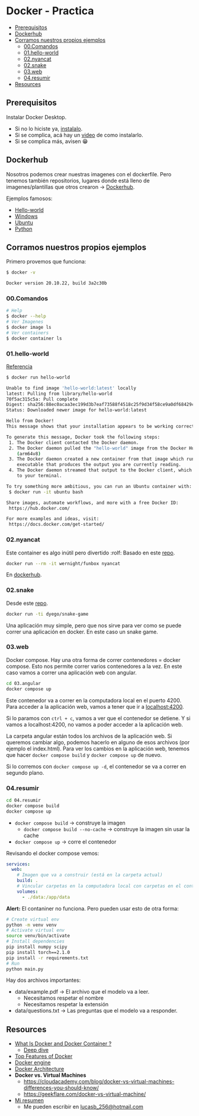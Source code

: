 # Docker - Practica <!-- omit in toc -->

- [Prerequisitos](#prerequisitos)
- [Dockerhub](#dockerhub)
- [Corramos nuestros propios ejemplos](#corramos-nuestros-propios-ejemplos)
  - [00.Comandos](#00comandos)
  - [01.hello-world](#01hello-world)
  - [02.nyancat](#02nyancat)
  - [02.snake](#02snake)
  - [03.web](#03web)
  - [04.resumir](#04resumir)
- [Resources](#resources)

## Prerequisitos

Instalar Docker Desktop.

- Si no lo hiciste ya, [instalalo](https://docs.docker.com/desktop/install/windows-install/).
- Si se complica, acá hay un [video](https://www.youtube.com/watch?v=ZO4KWQfUBBc&ab_channel=FaztCode) de como instalarlo.
- Si se complica más, avisen :grin:

## Dockerhub

Nosotros podemos crear nuestras imagenes con el dockerfile. Pero tenemos también repositorios, lugares donde está lleno de imagenes/plantillas que otros crearon -> [Dockerhub](https://hub.docker.com/).

Ejemplos famosos:

- [Hello-world](https://hub.docker.com/_/hello-world)
- [Windows](https://hub.docker.com/_/microsoft-windows)
- [Ubuntu](https://hub.docker.com/_/ubuntu)
- [Python](https://hub.docker.com/_/python/tags)

## Corramos nuestros propios ejemplos

Primero provemos que funciona:

```bash
$ docker -v

Docker version 20.10.22, build 3a2c30b
```

### 00.Comandos

```bash
# Help
$ docker --help
# Ver Imagenes
$ docker image ls
# Ver containers
$ docker container ls
```

### 01.hello-world

[Referencia](https://hub.docker.com/_/hello-world)

```bash
$ docker run hello-world

Unable to find image 'hello-world:latest' locally
latest: Pulling from library/hello-world
70f5ac315c5a: Pull complete 
Digest: sha256:88ec0acaa3ec199d3b7eaf73588f4518c25f9d34f58ce9a0df68429c5af48e8d
Status: Downloaded newer image for hello-world:latest

Hello from Docker!
This message shows that your installation appears to be working correctly.

To generate this message, Docker took the following steps:
 1. The Docker client contacted the Docker daemon.
 2. The Docker daemon pulled the "hello-world" image from the Docker Hub.
    (arm64v8)
 3. The Docker daemon created a new container from that image which runs the
    executable that produces the output you are currently reading.
 4. The Docker daemon streamed that output to the Docker client, which sent it
    to your terminal.

To try something more ambitious, you can run an Ubuntu container with:
 $ docker run -it ubuntu bash

Share images, automate workflows, and more with a free Docker ID:
 https://hub.docker.com/

For more examples and ideas, visit:
 https://docs.docker.com/get-started/
```

### 02.nyancat

Este container es algo inútil pero divertido :rolf: Basado en este [repo](https://hub.docker.com/r/wernight/funbox).

```sh
docker run --rm -it wernight/funbox nyancat 
```

En [dockerhub](https://hub.docker.com/r/wernight/funbox).

### 02.snake

Desde este [repo](https://github.com/DyegoCosta/snake-game).

```sh
docker run -ti dyego/snake-game
```

Una aplicación muy simple, pero que nos sirve para ver como se puede correr una aplicación en docker. En este caso un snake game.

### 03.web

Docker compose. Hay una otra forma de correr contenedores = docker compose. Esto nos permite correr varios contenedores a la vez. En este caso vamos a correr una aplicación web con angular.

```bash
cd 03.angular
docker compose up
```

Este contenedor va a correr en la computadora local en el puerto 4200. Para acceder a la aplicación web, vamos a tener que ir a [localhost:4200](http://localhost:4200/).

Si lo paramos con `ctrl + c`, vamos a ver que el contenedor se detiene. Y si vamos a localhost:4200, no vamos a poder acceder a la aplicación web.

La carpeta angular están todos los archivos de la aplicación web. Si queremos cambiar algo, podemos hacerlo en alguno de esos archivos (por ejemplo el index.html). Para ver los cambios en la aplicación web, tenemos que hacer `docker compose build`  y `docker compose up` de nuevo.

Si lo corremos con `docker compose up -d`, el contenedor se va a correr en segundo plano.

### 04.resumir

```bash
cd 04.resumir
docker compose build
docker compose up
```

- `docker compose build` -> construye la imagen
  - `docker compose build --no-cache` -> construye la imagen sin usar la cache
- `docker compose up` -> corre el contenedor

Revisando el docker compose vemos:

```yml
services:
  web:
    # Imagen que va a construir (está en la carpeta actual)
    build: .
    # Vincular carpetas en la computadora local con carpetas en el contenedor
    volumes:
      - ./data:/app/data
```

**Alert:** El contaniner no funciona. Pero pueden usar esto de otra forma:

```sh
# Create virtual env
python -m venv venv
# Activate virtual env
source venv/bin/activate
# Install dependencies
pip install numpy scipy
pip install torch==2.1.0
pip install -r requirements.txt
# Run
python main.py
```

Hay dos archivos importantes:

- data/example.pdf -> El archivo que el modelo va a leer.
  - Necesitamos respetar el nombre
  - Necesitamos respetar la extensión
- data/questions.txt -> Las preguntas que el modelo va a responder.

## Resources

- [What Is Docker and Docker Container ?](https://www.edureka.co/blog/what-is-docker-container)
  - [Deep dive](https://www.notion.so/Docker-Workshop-1219adc6fe134fd19de0b95e24a60062?pvs=21)
- [Top Features of Docker](https://www.acte.in/top-features-of-docker-article/)
- [Docker engine](https://docker.awsworkshop.io/0_introduction/10_docker_engine.html)
- [Docker Architecture](https://www.youtube.com/watch?app=desktop&v=253o0hxwxm8&ab_channel=InvolveInInnovation)
- **Docker vs. Virtual Machines**
  - <https://cloudacademy.com/blog/docker-vs-virtual-machines-differences-you-should-know/>
  - <https://geekflare.com/docker-vs-virtual-machine/>
- [Mi resumen](https://www.notion.so/Docker-a249a4a02d624b78822c2f31a7fad436?pvs=21)
  - Me pueden escribir en <lucasb_256@hotmail.com>
